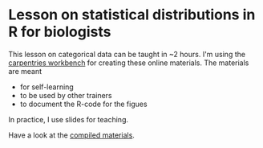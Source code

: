 # Lesson on statistical distributions in R for biologists


This lesson on categorical data can be taught in ~2 hours. 
I'm using the [carpentries workbench](https://carpentries.github.io/workbench/) for creating these online materials. 
The materials are meant  
- for self-learning
- to be used by other trainers
- to document the R-code for the figues

In practice, I use slides for teaching. 

Have a look at the [compiled materials](sarahkaspar.github.io/categorical-data).
